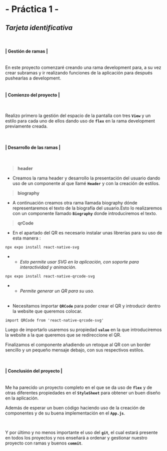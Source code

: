 **- Práctica 1 -**
=

***Tarjeta identificativa***
- 
<br>

#### **| Gestión de ramas |**

<br>
En este proyecto comenzaré creando una rama development para, a su vez crear subramas y ir realizando funciones de la aplicación para después pushearlas a development.
<br><br>

#### **| Comienzo del proyecto |**
<br>

Realizo primero la gestión del espacio de la pantalla con tres **<code>View</code>** y 
un estilo para cada uno de ellos dando uso de **<code>flex</code>** en la rama development previamente creada.

<br>

#### **| Desarrollo de las ramas |**
<br>

> **header**

- Creamos la rama header y desarrollo la presentación del usuario dando uso de un componente al que llamé **<code>Header</code>** y con la creación de estilos.

> **biography**

- A continuación creamos otra rama llamada biography dónde representaremos el texto de la biografía del usuario.Esto lo realizaremos con un componente llamado **<code>Biography</code>** donde introduciremos el texto.

> **qrCode**

- En el apartado del QR es necesario instalar unas librerías para su uso de esta manera :

<pre><code>npx expo install react-native-svg</code></pre> 

- - *Esto permite usar SVG en la aplicación, con soporte para interactividad y animación.*

<pre><code>npx expo install react-native-qrcode-svg</code></pre> 

- - *Permite generar un QR para su uso.* 
<br></br>

- Necesitamos importar **<code>QRCode</code>** para poder crear el QR y introducir dentro la website que queremos colocar.

<pre><code>import QRCode from 'react-native-qrcode-svg'</code></pre>

Luego de importarlo usaremos su propiedad **<code>value</code>** en la que introduciremos la website a la que queremos que se redireccione el QR.

Finalizamos el componente añadiendo un retoque al QR con un border sencillo y un pequeño mensaje debajo, con sus respectivos estilos.

<br>

#### **| Conclusión del proyecto |**
<br>
Me ha parecido un proyecto completo en el que se da uso de <strong><code>flex</code></strong> y de otras diferentes propiedades en el <strong><code>StyleSheet</code></strong> para obtener un buen diseño en la aplicación.

<br>

Además de esperar un buen código haciendo uso de la creación de componentes y de su buena implementación en el <strong><code>App.js</code></strong>.

<br>

Y por último y no menos importante el uso del <strong><code>git</code></strong>, el cual estará presente en todos los proyectos y nos enseñará a ordenar y gestionar nuestro proyecto con ramas y buenos <strong><code>commit</code></strong>.
<br>

